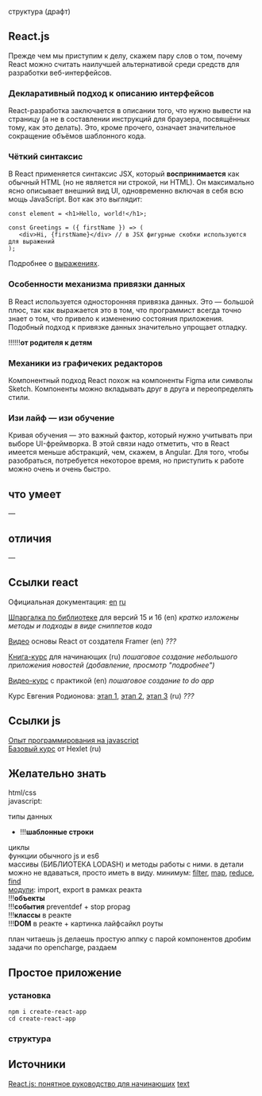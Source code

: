 структура (драфт)

## React.js

Прежде чем мы приступим к делу, скажем пару слов о том, почему React можно считать наилучшей альтернативой среди средств для разработки веб-интерфейсов.

### Декларативный подход к описанию интерфейсов

React-разработка заключается в описании того, что нужно вывести на страницу (а не в составлении инструкций для браузера, посвящённых тому, как это делать). Это, кроме прочего, означает значительное сокращение объёмов шаблонного кода.

### Чёткий синтаксис

В React применяется синтаксис JSX, который **воспринимается** как обычный HTML (но не является ни строкой, ни HTML). Он максимально ясно описывает внешний вид UI, одновременно включая в себя всю мощь JavaScript. Вот как это выглядит:

```
const element = <h1>Hello, world!</h1>;

const Greetings = ({ firstName }) => (
   <div>Hi, {firstName}</div> // в JSX фигурные скобки используются для выражений
);
```
Подробнее о [выражениях](https://developer.mozilla.org/en-US/docs/Web/JavaScript/Guide/Expressions_and_Operators#Expressions).

### Особенности механизма привязки данных

В React используется односторонняя привязка данных. Это — большой плюс, так как выражается это в том, что программист всегда точно знает о том, что привело к изменению состояния приложения. Подобный подход к привязке данных значительно упрощает отладку.

!!!!!!**от родителя к детям**

### Механики из графичеких редакторов

Компонентный подход React похож на компоненты Figma или символы Sketch. Компоненты можно вкладывать друг в друга и переопределять стили.

### Изи лайф — изи обучение

Кривая обучения — это важный фактор, который нужно учитывать при выборе UI-фреймворка. В этой связи надо отметить, что в React имеется меньше абстракций, чем, скажем, в Angular. Для того, чтобы разобраться, потребуется некоторое время, но приступить к работе можно очень и очень быстро.

## что умеет
—  

## отличия
—  

## Ссылки react
Официальная документация: [en](https://reactjs.org/) [ru](https://ru.reactjs.org/)  

[Шпаргалка по библиотеке](https://devhints.io/react) для версий 15 и 16 (en)
  *кратко изложены методы и подходы в виде сниппетов кода*

[Видео](https://youtu.be/gRs7NbEZMCg) основы React от создателя Framer (en)
  *???*

[Книга-курс](https://maxfarseer.gitbooks.io/react-course-ru-v2/content/) для начинающих (ru)
  *пошаговое создание небольшого приложения новостей (добавление, просмотр "подробнее")*

[Видео-курс](https://scrimba.com/playlist/p7P5Hd) с практикой (en)
  *пошаговое создание to do app*

Курс Евгения Родионова: [этап 1](https://erodionov.ru/courses/react/9wO7ihaBIk), [этап 2](https://erodionov.ru/courses/react/rHAh7OXEFL), [этап 3](https://erodionov.ru/courses/react/tHKYMIR4QG) (ru)
  *???*


## Ссылки js
[Опыт программирования на javascript](https://kaineer.gitbooks.io/coding-in-javascript/)  
[Базовый курс](https://code-basics.ru/languages/javascript) от Hexlet (ru)
[]()

## Желательно знать

html/css  
javascript:

типы данных  
- !!!**шаблонные строки**  

циклы  
функции обычного js и es6  
массивы (БИБЛИОТЕКА LODASH) и методы работы с ними. в детали можно не вдаваться, просто иметь в виду. минимум:
[filter](https://developer.mozilla.org/en-US/docs/Web/JavaScript/Reference/Global_Objects/Array/filter), [map](https://developer.mozilla.org/en-US/docs/Web/JavaScript/Reference/Global_Objects/Array/map), [reduce](https://developer.mozilla.org/en-US/docs/Web/JavaScript/Reference/Global_Objects/Array/reduce), [find](https://developer.mozilla.org/en-US/docs/Web/JavaScript/Reference/Global_Objects/Array/find)  
[модули](https://learn.javascript.ru/modules): import, export в рамках реакта  
!!!**объекты**  
!!!**события** preventdef + stop propag  
!!!**классы** в реакте  
!!!**DOM** в реакте + картинка
лайфсайкл
роуты

план
читаешь js
делаешь простую аппку с парой компонентов
дробим задачи по opencharge, раздаем



## Простое приложение
### установка
```
npm i create-react-app  
cd create-react-app  
```

### структура

## Источники


[React.js: понятное руководство для начинающих](https://habr.com/ru/company/ruvds/blog/428077/)
[text](#adress)